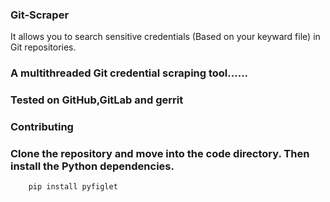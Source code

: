 ### Git-Scraper
It allows you to search sensitive credentials (Based on your keyward file) in Git repositories.

### A multithreaded Git credential scraping tool...... 
### Tested on GitHub,GitLab and gerrit

### Contributing
### Clone the repository and move into the code directory. Then install the Python dependencies.
        pip install pyfiglet
